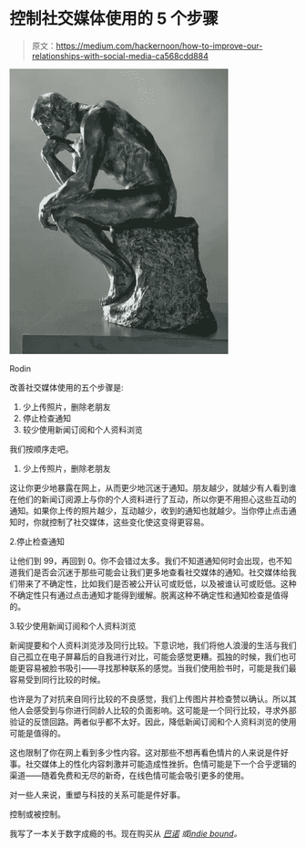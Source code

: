 # 控制社交媒体使用的 5 个步骤

> 原文：<https://medium.com/hackernoon/how-to-improve-our-relationships-with-social-media-ca568cdd884>

![](img/dbedc356751f590e81de06636852a9e8.png)

Rodin

改善社交媒体使用的五个步骤是:

1.  少上传照片，删除老朋友
2.  停止检查通知
3.  较少使用新闻订阅和个人资料浏览

我们按顺序走吧。

1.  少上传照片，删除老朋友

这让你更少地暴露在网上，从而更少地沉迷于通知。朋友越少，就越少有人看到谁在他们的新闻订阅源上与你的个人资料进行了互动，所以你更不用担心这些互动的通知。如果你上传的照片越少，互动越少，收到的通知也就越少。当你停止点击通知时，你就控制了社交媒体，这些变化使这变得更容易。

2.停止检查通知

让他们到 99，再回到 0。你不会错过太多。我们不知道通知何时会出现，也不知道我们是否会沉迷于那些可能会让我们更多地查看社交媒体的通知。社交媒体给我们带来了不确定性，比如我们是否被公开认可或贬低，以及被谁认可或贬低。这种不确定性只有通过点击通知才能得到缓解。脱离这种不确定性和通知检查是值得的。

3.较少使用新闻订阅和个人资料浏览

新闻提要和个人资料浏览涉及同行比较。下意识地，我们将他人浪漫的生活与我们自己孤立在电子屏幕后的自我进行对比，可能会感觉更糟。孤独的时候，我们也可能更容易被脸书吸引——寻找那种联系的感觉。当我们使用脸书时，可能是我们最容易受到同行比较的时候。

也许是为了对抗来自同行比较的不良感觉，我们上传图片并检查赞以确认。所以其他人会感受到与你进行同龄人比较的负面影响。这可能是一个同行比较，寻求外部验证的反馈回路。两者似乎都不太好。因此，降低新闻订阅和个人资料浏览的使用可能是值得的。

这也限制了你在网上看到多少性内容。这对那些不想再看色情片的人来说是件好事。社交媒体上的性化内容刺激并可能造成性挫折。色情可能是下一个合乎逻辑的渠道——随着免费和无尽的新奇，在线色情可能会吸引更多的使用。

对一些人来说，重塑与科技的关系可能是件好事。

控制或被控制。

我写了一本关于数字成瘾的书。现在购买从 [*巴诺*](https://www.barnesandnoble.com/w/trapped-in-the-web-an-turner/1129986845) *或*[*indie bound*](https://www.indiebound.org/book/9781732182196)*。*